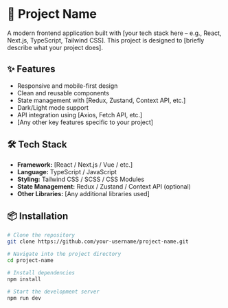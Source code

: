 # 🚀 Project Name

A modern frontend application built with [your tech stack here – e.g., React, Next.js, TypeScript, Tailwind CSS]. This project is designed to [briefly describe what your project does].

## ✨ Features

- Responsive and mobile-first design
- Clean and reusable components
- State management with [Redux, Zustand, Context API, etc.]
- Dark/Light mode support
- API integration using [Axios, Fetch API, etc.]
- [Any other key features specific to your project]

## 🛠️ Tech Stack

- **Framework:** [React / Next.js / Vue / etc.]
- **Language:** TypeScript / JavaScript
- **Styling:** Tailwind CSS / SCSS / CSS Modules
- **State Management:** Redux / Zustand / Context API (optional)
- **Other Libraries:** [Any additional libraries used]

## 📦 Installation

```bash
# Clone the repository
git clone https://github.com/your-username/project-name.git

# Navigate into the project directory
cd project-name

# Install dependencies
npm install

# Start the development server
npm run dev
